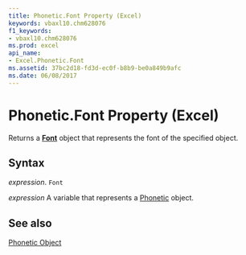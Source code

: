 ```yaml
---
title: Phonetic.Font Property (Excel)
keywords: vbaxl10.chm628076
f1_keywords:
- vbaxl10.chm628076
ms.prod: excel
api_name:
- Excel.Phonetic.Font
ms.assetid: 37bc2d18-fd3d-ec0f-b8b9-be0a849b9afc
ms.date: 06/08/2017
---
```



# Phonetic.Font Property (Excel)

Returns a  **[Font](Excel.Font(object).md)** object that represents the font of the specified object.


## Syntax

 _expression_. `Font`

 _expression_ A variable that represents a [Phonetic](./Excel.Phonetic.md) object.


## See also


[Phonetic Object](Excel.Phonetic.md)

